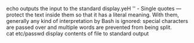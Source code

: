 echo outputs the input to the standard display.yeH
'' - Single quotes — protect the text inside them so that it has a literal meaning. With them, generally any kind of interpretation by Bash is ignored: special characters are passed over and multiple words are prevented from being split.   
cat etc/passwd display contents of file to standard output
